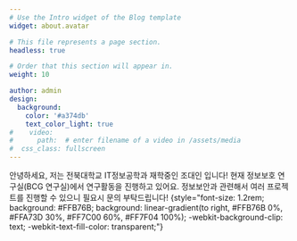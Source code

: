 ```yaml
---
# Use the Intro widget of the Blog template
widget: about.avatar

# This file represents a page section.
headless: true

# Order that this section will appear in.
weight: 10

author: admin
design:
  background:
    color: '#a374db'
    text_color_light: true
#    video:
#      path:  # enter filename of a video in /assets/media
#  css_class: fullscreen
---
```


안녕하세요, 저는 전북대학교 IT정보공학과 재학중인 조대인 입니다! 현재 정보보호 연구실(BCG 연구실)에서 연구활동을 진행하고 있어요. 정보보안과 관련해서 여러 프로젝트를 진행할 수 있으니 필요시 문의 부탁드립니다!
{style="font-size: 1.2rem; background: #FFB76B; background: linear-gradient(to right, #FFB76B 0%, #FFA73D 30%, #FF7C00 60%, #FF7F04 100%); -webkit-background-clip: text; -webkit-text-fill-color: transparent;"}
